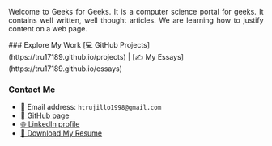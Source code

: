<p align="justify">
  Welcome to Geeks for Geeks. It is a computer science portal for geeks. It contains well written, well thought articles. 
  We are learning how to justify content on a web page. 
</p>
### Explore My Work
[💻 GitHub Projects](https://tru17189.github.io/projects) | [✍️ My Essays](https://tru17189.github.io/essays) 

### Contact Me
- 📩 Email address: ```htrujillo1998@gmail.com```
- [🐙 GitHub page](https://github.com/tru17189)
- [🌐 LinkedIn profile](https://www.linkedin.com/in/alexander-trujillo-724a72197/)
- [📄 Download My Resume](https://github.com/tru17189/tru17189.github.io/blob/5db96782cd27891c5231f7929b5a0962896f165a/assets/files/Alexander%20Trujillo%20-%20Resume.pdf)
